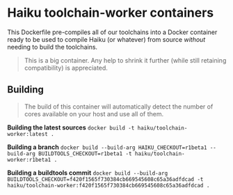 # Haiku toolchain-worker containers

This Dockerfile pre-compiles all of our toolchains into a Docker container ready to be used to
compile Haiku (or whatever) from source *without* needing to build the toolchains.

> This is a big container.  Any help to shrink it further (while still retaining compatibility)
> is appreciated.

## Building

> The build of this container will automatically detect the number of cores available on your
> host and use all of them.

**Building the latest sources**
```docker build -t haiku/toolchain-worker:latest .```

**Building a branch**
```docker build --build-arg HAIKU_CHECKOUT=r1beta1 --build-arg BUILDTOOLS_CHECKOUT=r1beta1 -t haiku/toolchain-worker:r1beta1 .```

**Building a buildtools commit**
```docker build --build-arg BUILDTOOLS_CHECKOUT=f420f1565f730384cb669545608c65a36adfdcad -t haiku/toolchain-worker:f420f1565f730384cb669545608c65a36adfdcad .```
